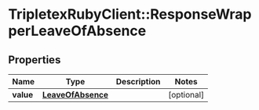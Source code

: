 # TripletexRubyClient::ResponseWrapperLeaveOfAbsence

## Properties
Name | Type | Description | Notes
------------ | ------------- | ------------- | -------------
**value** | [**LeaveOfAbsence**](LeaveOfAbsence.md) |  | [optional] 


